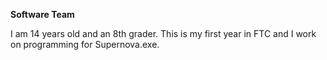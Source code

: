 **Software Team**
    
I am 14 years old and an 8th grader.
This is my first year in FTC and I work on programming for Supernova.exe.